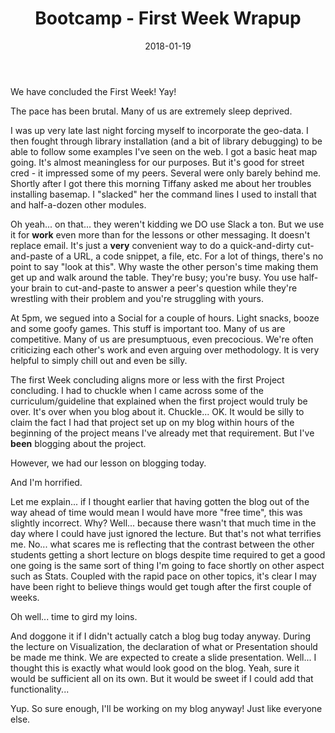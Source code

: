 ﻿---
layout: post
title: "Bootcamp - First Week Wrapup"
date: 2018-01-19
categories: [Metis]
tags: []
---

We have concluded the First Week!  Yay!

The pace has been brutal.  Many of us are extremely sleep deprived.

I was up very late last night forcing myself to incorporate the geo-data.
I then fought through library installation (and a bit of library debugging) to be able to follow some
examples I've seen on the web.  I got a basic heat map going.  It's almost meaningless for our purposes.
But it's good for street cred - it impressed some of my peers.  Several were only barely behind me.  Shortly
after I got there this morning Tiffany asked me about her troubles installing basemap.  I "slacked" her the
command lines I used to install that and half-a-dozen other modules.

Oh yeah... on that... they weren't kidding we DO use Slack a ton.  But we use it for **work** even more
than for the lessons or other messaging.  It doesn't replace email.  It's just a **very** convenient
way to do a quick-and-dirty cut-and-paste of a URL, a code snippet, a file, etc.  For a lot of things, there's
no point to say "look at this".  Why waste the other person's time making them get up and walk around the
table.  They're busy; you're busy.  You use half-your brain to cut-and-paste to answer a peer's question
while they're wrestling with their problem and you're struggling with yours.

At 5pm, we segued into a Social for a couple of hours.  Light snacks, booze and some goofy games.
This stuff is important too.  Many of us are competitive.  Many of us are presumptuous, even precocious.
We're often criticizing each other's work and even arguing over methodology.  It is very helpful to
simply chill out and even be silly.

The first Week concluding aligns more or less with the first Project concluding.  I had to chuckle when
I came across some of the curriculum/guideline that explained when the first project would truly be over.
It's over when you blog about it.  Chuckle... OK.  It would be silly to claim the fact I had that project
set up on my blog within hours of the beginning of the project means I've already met that requirement.
But I've **been** blogging about the project.

However, we had our lesson on blogging today.

And I'm horrified.

Let me explain... if I thought earlier that having gotten the blog out of the way ahead of time would mean
I would have more "free time", this was slightly incorrect.  Why?  Well... because there wasn't that much
time in the day where I could have just ignored the lecture.  But that's not what terrifies me.  No...
what scares me is reflecting that the contrast between the other students getting a short lecture on
blogs despite time required to get a good one going is the same sort of thing I'm going to face shortly
on other aspect such as Stats.  Coupled with the rapid pace on other topics, it's clear I may have been
right to believe things would get tough after the first couple of weeks.

Oh well... time to gird my loins.

And doggone it if I didn't actually catch a blog bug today anyway.  During the lecture on Visualization, the
declaration of what or Presentation should be made me think.  We are expected to create a slide presentation.
Well... I thought this is exactly what would look good on the blog.  Yeah, sure it would be sufficient
all on its own.  But it would be sweet if I could add that functionality...

Yup.  So sure enough, I'll be working on my blog anyway!  Just like everyone else.



